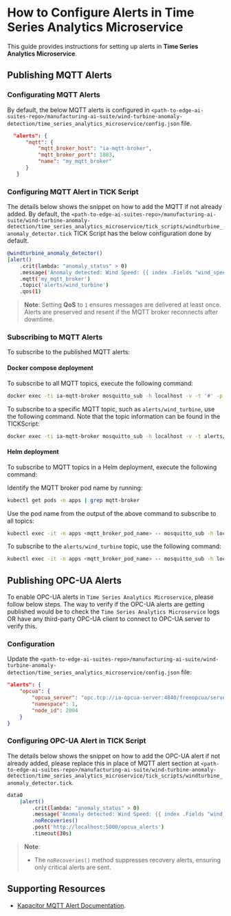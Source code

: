 # How to Configure Alerts in Time Series Analytics Microservice

This guide provides instructions for setting up alerts in **Time Series Analytics Microservice**.

## Publishing MQTT Alerts

### Configurating MQTT Alerts

By default, the below MQTT alerts is configured in `<path-to-edge-ai-suites-repo>/manufacturing-ai-suite/wind-turbine-anomaly-detection/time_series_analytics_microservice/config.json` file.

  ```json
    "alerts": {
        "mqtt": {
            "mqtt_broker_host": "ia-mqtt-broker",
            "mqtt_broker_port": 1883,
            "name": "my_mqtt_broker"
        }
     }
   ```

### Configuring MQTT Alert in TICK Script

The details below shows the snippet on how to add the MQTT if not 
already added. By default, the `<path-to-edge-ai-suites-repo>/manufacturing-ai-suite/wind-turbine-anomaly-detection/time_series_analytics_microservice/tick_scripts/windturbine_anomaly_detector.tick` TICK Script has the below configuration done by default.

```bash
@windturbine_anomaly_detector()
|alert()
    .crit(lambda: "anomaly_status" > 0)
    .message('Anomaly detected: Wind Speed: {{ index .Fields "wind_speed" }}, Grid Active Power: {{ index .Fields "grid_active_power" }}, Anomaly Status: {{ index .Fields "anomaly_status" }}')
    .mqtt('my_mqtt_broker')
    .topic('alerts/wind_turbine')
    .qos(1)
```

> **Note**: Setting **QoS** to `1` ensures messages are delivered at least once. Alerts are preserved and resent if the MQTT broker reconnects after downtime.

### Subscribing to MQTT Alerts

To subscribe to the published MQTT alerts:

#### Docker compose deployment

To subscribe to all MQTT topics, execute the following command:

```sh
docker exec -ti ia-mqtt-broker mosquitto_sub -h localhost -v -t '#' -p 1883
```

To subscribe to a specific MQTT topic, such as `alerts/wind_turbine`, use the following command. Note that the topic information can be found in the TICKScript:

```sh
docker exec -ti ia-mqtt-broker mosquitto_sub -h localhost -v -t alerts/wind_turbine -p 1883
```

#### Helm deployment

To subscribe to MQTT topics in a Helm deployment, execute the following command:

Identify the MQTT broker pod name by running:
```sh
kubectl get pods -n apps | grep mqtt-broker
```

Use the pod name from the output of the above command to subscribe to all topics:
```sh
kubectl exec -it -n apps <mqtt_broker_pod_name> -- mosquitto_sub -h localhost -v -t '#' -p 1883
```

To subscribe to the `alerts/wind_turbine` topic, use the following command:

```sh
kubectl exec -it -n apps <mqtt_broker_pod_name> -- mosquitto_sub -h localhost -v -t alerts/wind_turbine -p 1883
```

## Publishing OPC-UA Alerts

To enable OPC-UA alerts in `Time Series Analytics Microservice`, please follow below steps.
The way to verify if the OPC-UA alerts are getting published would be to check the `Time Series Analytics Microservice` logs OR
have any third-party OPC-UA client to connect to OPC-UA server to verify this.

### Configuration

Update the `<path-to-edge-ai-suites-repo>/manufacturing-ai-suite/wind-turbine-anomaly-detection/time_series_analytics_microservice/config.json` file:
   ```json
   "alerts": {
       "opcua": {
           "opcua_server": "opc.tcp://ia-opcua-server:4840/freeopcua/server/",
           "namespace": 1,
           "node_id": 2004
       }
   }
   ```
### Configuring OPC-UA Alert in TICK Script

The details below shows the snippet on how to add the OPC-UA alert if not 
already added, please replace this in place of MQTT alert section at
`<path-to-edge-ai-suites-repo>/manufacturing-ai-suite/wind-turbine-anomaly-detection/time_series_analytics_microservice/tick_scripts/windturbine_anomaly_detector.tick`.

```bash
data0
    |alert()
        .crit(lambda: "anomaly_status" > 0)
        .message('Anomaly detected: Wind Speed: {{ index .Fields "wind_speed" }}, Grid Active Power: {{ index .Fields "grid_active_power" }}, Anomaly Status: {{ index .Fields "anomaly_status" }}')
        .noRecoveries()
        .post('http://localhost:5000/opcua_alerts')
        .timeout(30s)
```

> **Note**:
> - The `noRecoveries()` method suppresses recovery alerts, ensuring only critical alerts are sent.


## Supporting Resources

- [Kapacitor MQTT Alert Documentation](https://docs.influxdata.com/kapacitor/v1/reference/event_handlers/mqtt/).